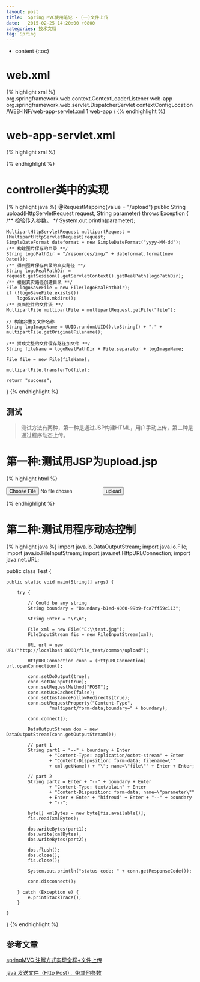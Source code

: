 ```yaml
---
layout: post
title:  Spring MVC使用笔记 - (一)文件上传
date:   2015-02-25 14:20:00 +0800
categories: 技术文档
tag: Spring
---
```


* content
{:toc}


web.xml
==========================
{% highlight xml %}
<listener>
<listener-class>org.springframework.web.context.ContextLoaderListener</listener-class>
</listener>
<servlet>
<servlet-name>web-app</servlet-name>
<servlet-class>org.springframework.web.servlet.DispatcherServlet</servlet-class>
<init-param>
  <param-name>contextConfigLocation</param-name>
  <param-value>/WEB-INF/web-app-servlet.xml</param-value>
</init-param>
<load-on-startup>1</load-on-startup>
</servlet>
<servlet-mapping>
<servlet-name>web-app</servlet-name>
<url-pattern>/</url-pattern>
</servlet-mapping>
{% endhighlight %}


web-app-servlet.xml
==========================
{% highlight xml %}
<bean
	class="org.springframework.web.servlet.view.InternalResourceViewResolver"
	p:viewClass="org.springframework.web.servlet.view.JstlView" 
	p:prefix="/WEB-INF/jsp/"
	p:suffix=".jsp" />

<bean id="multipartResolver"
	class="org.springframework.web.multipart.commons.CommonsMultipartResolver">
	<!-- 限制上传文件大小,单位byte -->
	<property name="maxUploadSize" value="1024000000"></property>
</bean>
{% endhighlight %}


controller类中的实现
==========================
{% highlight java %}
@RequestMapping(value = "/upload")
public String upload(HttpServletRequest request, String parameter)
    throws Exception
{
    /** 检验传入参数。 */
    System.out.println(parameter);
    
    MultipartHttpServletRequest multipartRequest = (MultipartHttpServletRequest)request;
    SimpleDateFormat dateformat = new SimpleDateFormat("yyyy-MM-dd");
    /** 构建图片保存的目录 **/
    String logoPathDir = "/resources/img/" + dateformat.format(new Date());
    /** 得到图片保存目录的真实路径 **/
    String logoRealPathDir = request.getSession().getServletContext().getRealPath(logoPathDir);
    /** 根据真实路径创建目录 **/
    File logoSaveFile = new File(logoRealPathDir);
    if (!logoSaveFile.exists())
        logoSaveFile.mkdirs();
    /** 页面控件的文件流 **/
    MultipartFile multipartFile = multipartRequest.getFile("file");
    
    // 构建非重复文件名称
    String logImageName = UUID.randomUUID().toString() + "." + multipartFile.getOriginalFilename();
    
    /** 拼成完整的文件保存路径加文件 **/
    String fileName = logoRealPathDir + File.separator + logImageName;
    
    File file = new File(fileName);
    
    multipartFile.transferTo(file);
    
    return "success";
    
}
{% endhighlight %}


测试
------------------------
> 测试方法有两种，第一种是通过JSP构建HTML，用户手动上传，第二种是通过程序动态上传。


第一种:测试用JSP为upload.jsp
==========================
{% highlight html %}
<form action="/common/upload" method="post" enctype="multipart/form-data">  
         <input type="hidden" name="parameter" value="hifreud"/>  
         <input type="file" name="file"/>
         <input type="submit" value="upload"/>
</form>
{% endhighlight %}


第二种:测试用程序动态控制
==========================
{% highlight java %}
import java.io.DataOutputStream;
import java.io.File;
import java.io.FileInputStream;
import java.net.HttpURLConnection;
import java.net.URL;

public class Test {

	public static void main(String[] args) {

		try {

			// Could be any string
			String boundary = "Boundary-b1ed-4060-99b9-fca7ff59c113";

			String Enter = "\r\n";

			File xml = new File("E:\\test.jpg");
			FileInputStream fis = new FileInputStream(xml);

			URL url = new URL("http://localhost:8080/file_test/common/upload");

			HttpURLConnection conn = (HttpURLConnection) url.openConnection();

			conn.setDoOutput(true);
			conn.setDoInput(true);
			conn.setRequestMethod("POST");
			conn.setUseCaches(false);
			conn.setInstanceFollowRedirects(true);
			conn.setRequestProperty("Content-Type",
					"multipart/form-data;boundary=" + boundary);

			conn.connect();

			DataOutputStream dos = new DataOutputStream(conn.getOutputStream());

			// part 1
			String part1 = "--" + boundary + Enter
					+ "Content-Type: application/octet-stream" + Enter
					+ "Content-Disposition: form-data; filename=\""
					+ xml.getName() + "\"; name=\"file\"" + Enter + Enter;

			// part 2
			String part2 = Enter + "--" + boundary + Enter
					+ "Content-Type: text/plain" + Enter
					+ "Content-Disposition: form-data; name=\"parameter\""
					+ Enter + Enter + "hifreud" + Enter + "--" + boundary
					+ "--";

			byte[] xmlBytes = new byte[fis.available()];
			fis.read(xmlBytes);

			dos.writeBytes(part1);
			dos.write(xmlBytes);
			dos.writeBytes(part2);

			dos.flush();
			dos.close();
			fis.close();

			System.out.println("status code: " + conn.getResponseCode());

			conn.disconnect();

		} catch (Exception e) {
			e.printStackTrace();
		}

	}
}
{% endhighlight %}


参考文章
------------------------
[springMVC 注解方式实现全程+文件上传](http://blog.csdn.net/sundenskyqq/article/details/6799038)


[java 发送文件（Http Post），带其他参数](http://blog.csdn.net/zhouyingge1104/article/details/28267827)